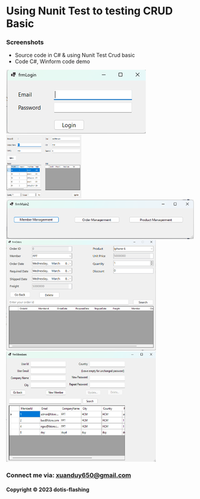 # Using Nunit Test to testing CRUD Basic
### Screenshots
* Source code in C# & using Nunit Test Crud basic
* Code C#, Winform code demo

![Login](https://github.com/dotis-flashing/test/blob/main/login.png)   <img src="https://github.com/dotis-flashing/test/raw/main/registeraccount.png" alt="Register" height="171" width="40%"/>
![Main](https://github.com/dotis-flashing/test/blob/main/main.png)
<img src="https://github.com/dotis-flashing/test/blob/main/show.png" alt="Show" height="296" width="401.5"/> <img src="https://github.com/dotis-flashing/test/blob/main/update.png" alt="Update" height="296" width="401.5"/>

### Connect me via: xuanduy650@gmail.com
#### Copyright &#169; 2023 dotis-flashing
